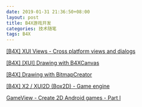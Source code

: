 ```yaml
---
date: 2019-01-31 21:36:50+08:00
layout: post
title: B4X游戏开发
categories: 技术随笔
tags: B4X
---
```


[[B4X] XUI Views - Cross platform views and dialogs](https://www.b4x.com/android/forum/threads/b4x-xui-views-cross-platform-views-and-dialogs.100836/)

[[B4X] [XUI] Drawing with B4XCanvas](https://www.b4x.com/android/forum/threads/b4x-xui-drawing-with-b4xcanvas.85113/)

[[B4X] Drawing with BitmapCreator](https://www.b4x.com/android/forum/threads/b4x-drawing-with-bitmapcreator.98887/)


[[B4X] X2 / XUI2D (Box2D) - Game engine](https://www.b4x.com/android/forum/threads/b4x-x2-xui2d-box2d-game-engine.95208/)

[GameView - Create 2D Android games - Part I](https://www.b4x.com/android/forum/threads/gameview-create-2d-android-games-part-i.20038/)






